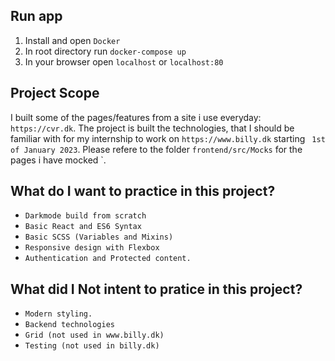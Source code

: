 ## Run app

1. Install and open `Docker`
2. In root directory run `docker-compose up`
3. In your browser open `localhost` or `localhost:80`

## Project Scope

I built some of the pages/features from a site i use everyday: `https://cvr.dk`. The project is built the technologies, that I should be familiar with for my internship to work on `https://www.billy.dk` starting ` 1st of January 2023`. Please refere to the folder `frontend/src/Mocks` for the pages i have mocked `.

## What do I want to practice in this project?

- `Darkmode build from scratch`
- `Basic React and ES6 Syntax`
- `Basic SCSS (Variables and Mixins)`
- `Responsive design with Flexbox`
- `Authentication and Protected content.`

## What did I **Not** intent to pratice in this project?

- `Modern styling.`
- `Backend technologies`
- `Grid (not used in www.billy.dk)`
- `Testing (not used in billy.dk)`
